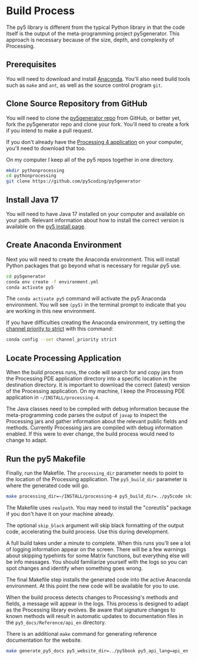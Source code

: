 # Build Process

The py5 library is different from the typical Python library in that the
code itself is the output of the meta-programming project py5generator.
This approach is necessary because of the size, depth, and complexity of
Processing.

## Prerequisites

You will need to download and install
[Anaconda](https://www.anaconda.com/products/individual). You'll also
need build tools such as `make` and `ant`, as well as the source control
program `git`.

## Clone Source Repository from GitHub

You will need to clone the
[py5generator repo](https://github.com/py5coding/py5generator)
from GitHub, or better yet, fork the py5generator repo and clone your fork.
You'll need to create a fork if you intend to make a pull request.

If you don't already have the
[Processing 4 application](https://processing.org/download) on your computer,
you'll need to download that too.

On my computer I keep all of the py5 repos together in one directory.

``` bash
mkdir pythonprocessing
cd pythonprocessing
git clone https://github.com/py5coding/py5generator
```

## Install Java 17

You will need to have Java 17 installed on your computer and available on your
path. Relevant information about how to install the correct version is available
on the [py5 install page](/content/install).

## Create Anaconda Environment

Next you will need to create the Anaconda environment. This will install
Python packages that go beyond what is necessary for regular py5 use.

``` bash
cd py5generator
conda env create -f environment.yml
conda activate py5
```

The `conda activate py5` command will activate the py5 Anaconda environment. You
will see `(py5)` in the terminal prompt to indicate that you are working in
this new environment.

If you have difficulties creating the Anaconda environment, try setting the
[channel priority to strict](https://conda.io/projects/conda/en/latest/user-guide/tasks/manage-channels.html#strict-channel-priority)
with this command:

```bash
conda config --set channel_priority strict
```

## Locate Processing Application

When the build process runs, the code will search for and copy
jars from the Processing PDE application directory into a specific location in
the destination directory. It is important to download the correct (latest)
version of the Processing application. On my machine, I keep the Processing PDE
application in `~/INSTALL/processing-4`.

The Java classes need to be compiled with debug information because
the meta-programming code parses the output of `javap` to inspect the
Processing jars and gather information about the relevant public fields and
methods. Currently Processing jars are compiled with debug information enabled.
If this were to ever change, the build process would need to change to adapt.

## Run the py5 Makefile

Finally, run the Makefile. The `processing_dir` parameter needs to point
to the location of the Processing application. The `py5_build_dir` parameter is
where the generated code will go.

``` bash
make processing_dir=~/INSTALL/processing-4 py5_build_dir=../py5code skip_black=true
```

The Makefile uses `realpath`. You may need to install the "coreutils" package if
you don't have it on your machine already.

The optional `skip_black` argument will skip black formatting of
the output code, accelerating the build process. Use this during
development.

A full build takes under a minute to complete. When this runs you'll
see a lot of logging information appear on the screen. There will be a
few warnings about skipping typehints for some Matrix functions, but
everything else will be info messages. You should familiarize yourself
with the logs so you can spot changes and identify when something goes
wrong.

The final Makefile step installs the generated code into the active
Anaconda environment. At this point the new code will be available for
you to use.

When the build process detects changes to Processing's methods and fields, a
message will appear in the logs. This process is designed to adapt as the
Processing library evolves. Be aware that signature changes to known methods
will result in automatic updates to documentation files in the
`py5_docs/Reference/api_en` directory.

There is an additional `make` command for generating reference documentation for
the website.

``` bash
make generate_py5_docs py5_website_dir=../py5book py5_api_lang=api_en
```
